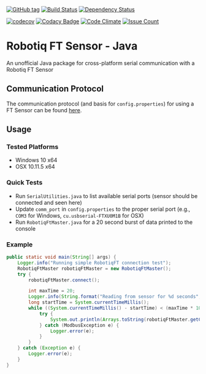 [![GitHub tag](https://img.shields.io/github/tag/nnadeau/robotiq-ft-java.svg?maxAge=2592000?style=flat-square)](https://github.com/nnadeau/robotiq-ft-java/releases)
[![Build Status](https://travis-ci.org/nnadeau/robotiq-ft-java.svg?branch=master)](https://travis-ci.org/nnadeau/robotiq-ft-java)
[![Dependency Status](https://www.versioneye.com/user/projects/57d87a3d4307470032353a01/badge.svg?style=flat-square)](https://www.versioneye.com/user/projects/57d87a3d4307470032353a01)

[![codecov](https://codecov.io/gh/nnadeau/robotiq-ft-java/branch/master/graph/badge.svg)](https://codecov.io/gh/nnadeau/robotiq-ft-java)
[![Codacy Badge](https://api.codacy.com/project/badge/Grade/fb8fb1d66ba142af97e32ae710964af5)](https://www.codacy.com/app/nicholas-nadeau/robotiq-ft-java?utm_source=github.com&amp;utm_medium=referral&amp;utm_content=nnadeau/robotiq-ft-java&amp;utm_campaign=Badge_Grade)
[![Code Climate](https://codeclimate.com/github/nnadeau/robotiq-ft-java/badges/gpa.svg)](https://codeclimate.com/github/nnadeau/robotiq-ft-java)
[![Issue Count](https://codeclimate.com/github/nnadeau/robotiq-ft-java/badges/issue_count.svg)](https://codeclimate.com/github/nnadeau/robotiq-ft-java)


# Robotiq FT Sensor - Java
An unofficial Java package for cross-platform serial communication with a Robotiq FT Sensor

## Communication Protocol
The communication protocol (and basis for `config.properties`) for using a FT Sensor can be found [here](http://support.robotiq.com/pages/viewpage.action?pageId=9601256).

## Usage
### Tested Platforms
- Windows 10 x64
- OSX 10.11.5 x64

### Quick Tests
- Run `SerialUtilities.java` to list available serial ports (sensor should be connected and seen here)
- Update `comm_port` in `config.properties` to the proper serial port (e.g., `COM3` for Windows, `cu.usbserial-FTXU0M1B` for OSX)
- Run `RobotiqFtMaster.java` for a 20 second burst of data printed to the console

### Example
```java
public static void main(String[] args) {
    Logger.info("Running simple RobotiqFT connection test");
    RobotiqFtMaster robotiqFtMaster = new RobotiqFtMaster();
    try {
        robotiqFtMaster.connect();

        int maxTime = 20;
        Logger.info(String.format("Reading from sensor for %d seconds", maxTime));
        long startTime = System.currentTimeMillis();
        while ((System.currentTimeMillis() - startTime) < (maxTime * 1000)) {
            try {
                System.out.println(Arrays.toString(robotiqFtMaster.getCompleteMeasure()));
            } catch (ModbusException e) {
                Logger.error(e);
            }
        }
    } catch (Exception e) {
        Logger.error(e);
    }
}
```
